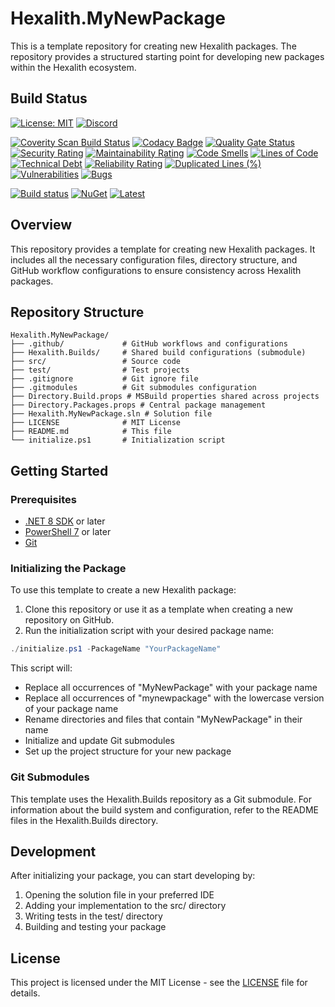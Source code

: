 # Hexalith.MyNewPackage

This is a template repository for creating new Hexalith packages. The repository provides a structured starting point for developing new packages within the Hexalith ecosystem.

## Build Status

[![License: MIT](https://img.shields.io/github/license/hexalith/hexalith.MyNewPackage)](https://github.com/hexalith/hexalith/blob/main/LICENSE)
[![Discord](https://img.shields.io/discord/1063152441819942922?label=Discord&logo=discord&logoColor=white&color=d82679)](https://discordapp.com/channels/1102166958918610994/1102166958918610997)

[![Coverity Scan Build Status](https://scan.coverity.com/projects/31529/badge.svg)](https://scan.coverity.com/projects/hexalith-hexalith-mynewpackage)
[![Codacy Badge](https://app.codacy.com/project/badge/Grade/d48f6d9ab9fb4776b6b4711fc556d1c4)](https://app.codacy.com/gh/Hexalith/Hexalith.MyNewPackage/dashboard?utm_source=gh&utm_medium=referral&utm_content=&utm_campaign=Badge_grade)
[![Quality Gate Status](https://sonarcloud.io/api/project_badges/measure?project=Hexalith_Hexalith.MyNewPackage&metric=alert_status)](https://sonarcloud.io/summary/new_code?id=Hexalith_Hexalith.MyNewPackage)
[![Security Rating](https://sonarcloud.io/api/project_badges/measure?project=Hexalith_Hexalith.MyNewPackage&metric=security_rating)](https://sonarcloud.io/summary/new_code?id=Hexalith_Hexalith.MyNewPackage)
[![Maintainability Rating](https://sonarcloud.io/api/project_badges/measure?project=Hexalith_Hexalith.MyNewPackage&metric=sqale_rating)](https://sonarcloud.io/summary/new_code?id=Hexalith_Hexalith.MyNewPackage)
[![Code Smells](https://sonarcloud.io/api/project_badges/measure?project=Hexalith_Hexalith.MyNewPackage&metric=code_smells)](https://sonarcloud.io/summary/new_code?id=Hexalith_Hexalith.MyNewPackage)
[![Lines of Code](https://sonarcloud.io/api/project_badges/measure?project=Hexalith_Hexalith.MyNewPackage&metric=ncloc)](https://sonarcloud.io/summary/new_code?id=Hexalith_Hexalith.MyNewPackage)
[![Technical Debt](https://sonarcloud.io/api/project_badges/measure?project=Hexalith_Hexalith.MyNewPackage&metric=sqale_index)](https://sonarcloud.io/summary/new_code?id=Hexalith_Hexalith.MyNewPackage)
[![Reliability Rating](https://sonarcloud.io/api/project_badges/measure?project=Hexalith_Hexalith.MyNewPackage&metric=reliability_rating)](https://sonarcloud.io/summary/new_code?id=Hexalith_Hexalith.MyNewPackage)
[![Duplicated Lines (%)](https://sonarcloud.io/api/project_badges/measure?project=Hexalith_Hexalith.MyNewPackage&metric=duplicated_lines_density)](https://sonarcloud.io/summary/new_code?id=Hexalith_Hexalith.MyNewPackage)
[![Vulnerabilities](https://sonarcloud.io/api/project_badges/measure?project=Hexalith_Hexalith.MyNewPackage&metric=vulnerabilities)](https://sonarcloud.io/summary/new_code?id=Hexalith_Hexalith.MyNewPackage)
[![Bugs](https://sonarcloud.io/api/project_badges/measure?project=Hexalith_Hexalith.MyNewPackage&metric=bugs)](https://sonarcloud.io/summary/new_code?id=Hexalith_Hexalith.MyNewPackage)

[![Build status](https://github.com/Hexalith/Hexalith.MyNewPackage/actions/workflows/build-release.yml/badge.svg)](https://github.com/Hexalith/Hexalith.MyNewPackage/actions)
[![NuGet](https://img.shields.io/nuget/v/Hexalith.MyNewPackage.svg)](https://www.nuget.org/packages/Hexalith.MyNewPackage)
[![Latest](https://img.shields.io/github/v/release/Hexalith/Hexalith.MyNewPackage?include_prereleases&label=preview)](https://github.com/Hexalith/Hexalith.MyNewPackage/pkgs/nuget/Hexalith.MyNewPackage)

## Overview

This repository provides a template for creating new Hexalith packages. It includes all the necessary configuration files, directory structure, and GitHub workflow configurations to ensure consistency across Hexalith packages.

## Repository Structure

```text
Hexalith.MyNewPackage/
├── .github/             # GitHub workflows and configurations
├── Hexalith.Builds/     # Shared build configurations (submodule)
├── src/                 # Source code
├── test/                # Test projects
├── .gitignore           # Git ignore file
├── .gitmodules          # Git submodules configuration
├── Directory.Build.props # MSBuild properties shared across projects
├── Directory.Packages.props # Central package management
├── Hexalith.MyNewPackage.sln # Solution file
├── LICENSE              # MIT License
├── README.md            # This file
└── initialize.ps1       # Initialization script
```

## Getting Started

### Prerequisites

- [.NET 8 SDK](https://dotnet.microsoft.com/download) or later
- [PowerShell 7](https://github.com/PowerShell/PowerShell) or later
- [Git](https://git-scm.com/)

### Initializing the Package

To use this template to create a new Hexalith package:

1. Clone this repository or use it as a template when creating a new repository on GitHub.
2. Run the initialization script with your desired package name:

```powershell
./initialize.ps1 -PackageName "YourPackageName"
```

This script will:

- Replace all occurrences of "MyNewPackage" with your package name
- Replace all occurrences of "mynewpackage" with the lowercase version of your package name
- Rename directories and files that contain "MyNewPackage" in their name
- Initialize and update Git submodules
- Set up the project structure for your new package

### Git Submodules

This template uses the Hexalith.Builds repository as a Git submodule. For information about the build system and configuration, refer to the README files in the Hexalith.Builds directory.

## Development

After initializing your package, you can start developing by:

1. Opening the solution file in your preferred IDE
2. Adding your implementation to the src/ directory
3. Writing tests in the test/ directory
4. Building and testing your package

## License

This project is licensed under the MIT License - see the [LICENSE](LICENSE) file for details.
